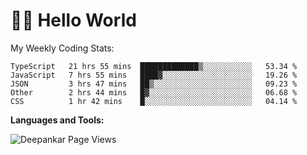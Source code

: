 # 👋🏽 Hello World 

<!--![Deepankar's github stats](https://github-readme-stats.vercel.app/api?username=Deep-Codes&count_private=true&show_icons=true&theme=radical)-->
My Weekly Coding Stats:

<!--START_SECTION:waka-->
```text
TypeScript   21 hrs 55 mins  █████████████▒░░░░░░░░░░░   53.34 % 
JavaScript   7 hrs 55 mins   ████▓░░░░░░░░░░░░░░░░░░░░   19.26 % 
JSON         3 hrs 47 mins   ██▒░░░░░░░░░░░░░░░░░░░░░░   09.23 % 
Other        2 hrs 44 mins   █▓░░░░░░░░░░░░░░░░░░░░░░░   06.68 % 
CSS          1 hr 42 mins    █░░░░░░░░░░░░░░░░░░░░░░░░   04.14 % 
```
<!--END_SECTION:waka-->

**Languages and Tools:**



<p align="left"> <img src="https://komarev.com/ghpvc/?username=Deep-Codes&label=Views&color=blue&style=plastic" alt="Deepankar Page Views" /> </p>
